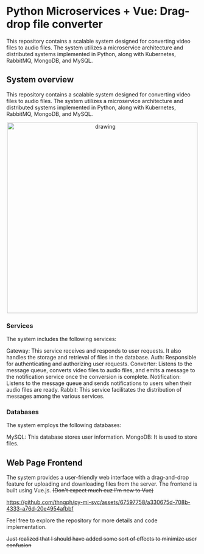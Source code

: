 # Python Microservices + Vue: Drag-drop file converter

This repository contains a scalable system designed for converting video files to audio files. The system utilizes a microservice architecture and distributed systems implemented in Python, along with Kubernetes, RabbitMQ, MongoDB, and MySQL.

## System overview
This repository contains a scalable system designed for converting video files to audio files. The system utilizes a microservice architecture and distributed systems implemented in Python, along with Kubernetes, RabbitMQ, MongoDB, and MySQL.

<p align="center">
<img src="https://github.com/thngph/py-mi-svc/assets/67597758/26a8f8a6-65f0-4a7e-a153-30f88ab3666b" alt="drawing" width="500"/>
</p>

### Services
The system includes the following services:

Gateway: This service receives and responds to user requests. It also handles the storage and retrieval of files in the database.
Auth: Responsible for authenticating and authorizing user requests.
Converter: Listens to the message queue, converts video files to audio files, and emits a message to the notification service once the conversion is complete.
Notification: Listens to the message queue and sends notifications to users when their audio files are ready.
Rabbit: This service facilitates the distribution of messages among the various services.
### Databases
The system employs the following databases:

MySQL: This database stores user information.
MongoDB: It is used to store files.

## Web Page Frontend
The system provides a user-friendly web interface with a drag-and-drop feature for uploading and downloading files from the server. The frontend is built using Vue.js. ~~(Don't expect much cuz I'm new to Vue)~~

https://github.com/thngph/py-mi-svc/assets/67597758/a330675d-708b-4333-a76d-20e4954afbbf

Feel free to explore the repository for more details and code implementation.

~~Just realized that I should have added some sort of effects to minimize user confusion~~
